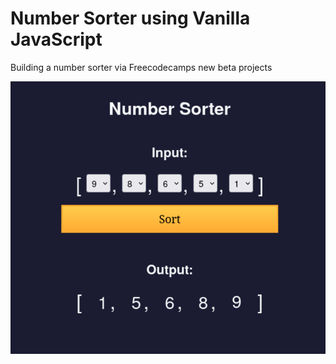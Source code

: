 # Number Sorter using Vanilla JavaScript 

Building a number sorter via Freecodecamps new beta projects


![Number Sorter PNG](images/numberpng.png)